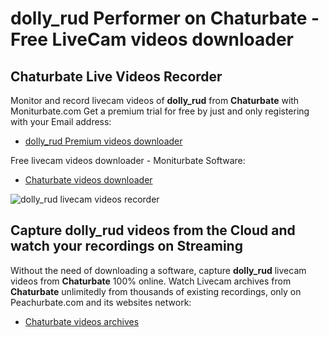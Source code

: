 # dolly_rud Performer on Chaturbate - Free LiveCam videos downloader

## Chaturbate Live Videos Recorder

Monitor and record livecam videos of **dolly_rud** from **Chaturbate** with Moniturbate.com
Get a premium trial for free by just and only registering with your Email address:
* [dolly_rud Premium videos downloader](https://moniturbate.com/request-demo-licence-key.html)

Free livecam videos downloader - Moniturbate Software:
* [Chaturbate videos downloader](https://moniturbate.com/moniturbate-download-software.html)

![dolly_rud livecam videos recorder](https://peachurnet.com/templates/moniturbate-software.png)


## Capture dolly_rud videos from the Cloud and watch your recordings on Streaming

Without the need of downloading a software, capture **dolly_rud** livecam videos from **Chaturbate** 100% online.
Watch Livecam archives from **Chaturbate** unlimitedly from thousands of existing recordings, only on Peachurbate.com and its websites network:
* [Chaturbate videos archives](https://peachurnet.com/)